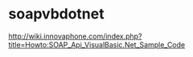 # soapvbdotnet
http://wiki.innovaphone.com/index.php?title=Howto:SOAP_Api_VisualBasic.Net_Sample_Code